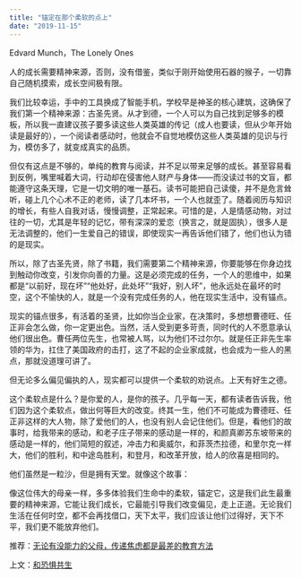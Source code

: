 ```yaml
---
title: "锚定在那个柔软的点上"
date: "2019-11-15"
---
```


Edvard Munch，The Lonely Ones

  

人的成长需要精神来源，否则，没有借鉴，类似于刚开始使用石器的猴子，一切靠自己随机摸索，成长空间极有限。  

  

我们比较幸运，手中的工具换成了智能手机，学校早是神圣的核心建筑，这确保了我们第一个精神来源：古圣先贤。从才到德，一个人可以为自己找到足够多的模板，所以我一直建议孩子要多读这些人类英雄的传记（成人也要读，但从少年开始读是最好的），一个阅读者感动时，他就会不自觉地模仿这些人类英雄的见识与行为，模仿多了，就变成真实的品质。

  

但仅有这点是不够的，单纯的教育与阅读，并不足以带来足够的成长。甚至容易看到反例，嘴里喊着大词，行动却在侵害他人财产与身体——而没读过书的文盲，都能遵守这条天理，它是一切文明的唯一基石。读书可能把自己读傻，并不是危言耸听，碰上几个心术不正的老师，读了几本坏书，一个人也就歪了。随着阅历与知识的增长，有些人自我对话，慢慢调整，正常起来。可惜的是，人是情感动物，对过往的一切，尤其是年轻的记忆，带有深深的爱恋（换言之，就是固执），很多人是无法调整的，他们一生爱自己的错误，即使现实一再告诉他们错了，他们也认为错的是现实。

  

所以，除了古圣先贤，除了书籍，我们需要第二个精神来源，你要能够在你身边找到触动你改变，引发你向善的力量。这是必须完成的任务，一个人的思维中，如果都是“以前好，现在坏”“他处好，此处坏”“我好，别人坏”，他永远处在最坏的时空，这个不愉快的人，就是一个没有完成任务的人，他在现实生活中，没有锚点。

  

现实的锚点很多，有活着的圣贤，比如你当企业家，在决策时，多想想曹德旺、任正非会怎么做，你一定更出色。当然，活人受到更多苛责，同时代的人不愿意承认他们很出色。曹任两位先生，也常被人骂，以为他们不过尔尔。就是任正非先生率领的华为，扛住了美国政府的击打，这了不起的企业家成就，也会成为一些人的黑点，那就没道理可讲了。

  

但无论多么偏见偏执的人，现实都可以提供一个柔软的劝说点。上天有好生之德。

  

这个柔软点是什么？是你爱的人，是你的孩子。几乎每一天，都有读者告诉我，他们因为这个柔软点，做出何等巨大的改变。终其一生，他们不可能成为曹德旺、任正非这样的大人物，除了爱他们的人，也没有别人会记住他们。但是，看他们的故事时，给我带来的感动，和老子庄子带来的感动是一样的，和颜真卿苏东坡带来的感动是一样的，他们简短的叙述，冲击力和奥威尔，和菲茨杰拉德，和里尔克一样大，他们的胜利，和中途岛胜利，和登月，和改革开放，给人的欣喜是相同的。

  

他们虽然是一粒沙，但是拥有天堂。就像这个故事：

  

  

像这位伟大的母亲一样，多多体验我们生命中的柔软，锚定它，这是我们此生最重要的精神来源，它能让我们成长，它最能引导我们改变偏见，走上正道。无论我们生活在任何时空，都不会再找借口，天下太平，我们应该让他们过得好，天下不平，我们更不能放弃他们。

  

推荐：[无论有没能力的父母，传递焦虑都是最差的教育方法](http://mp.weixin.qq.com/s?__biz=MjM5NDU0Mjk2MQ==&mid=2651630502&idx=1&sn=fa35a8175e2e114d8567c8bcaeb5e426&chksm=bd7e2fb88a09a6aec97e321983298d52388e5d0f2d9a647ff858d642dac0658edb530222c1c9&scene=21#wechat_redirect)  

上文：[和恐惧共生](http://mp.weixin.qq.com/s?__biz=MjM5NDU0Mjk2MQ==&mid=2651636063&idx=1&sn=035acfa3dba693d0096291545c5eee74&chksm=bd7e45418a09cc57014260317720b93a7cdbf531734c60bb4e9f497c2c5462223bc0044d110e&scene=21#wechat_redirect)
